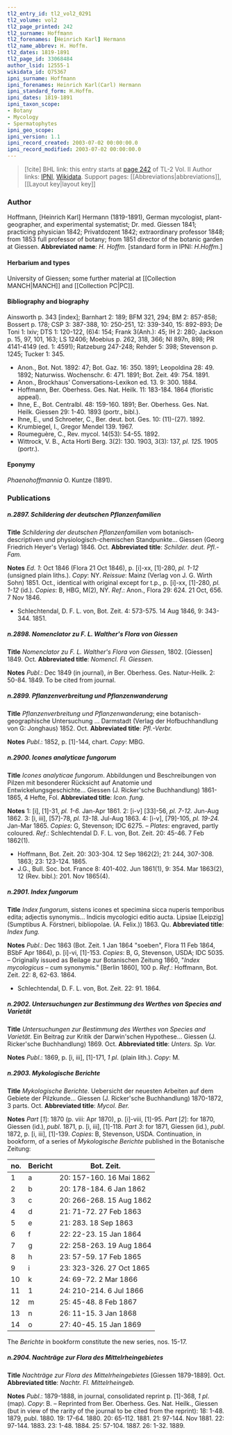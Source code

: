 ```yaml
---
tl2_entry_id: tl2_vol2_0291
tl2_volume: vol2
tl2_page_printed: 242
tl2_surname: Hoffmann
tl2_forenames: [Heinrich Karl] Hermann
tl2_name_abbrev: H. Hoffm.
tl2_dates: 1819-1891
tl2_page_id: 33068484
author_lsid: 12555-1
wikidata_id: Q75367
ipni_surname: Hoffmann
ipni_forenames: Heinrich Karl(Carl) Hermann
ipni_standard_form: H.Hoffm.
ipni_dates: 1819-1891
ipni_taxon_scope: 
- Botany
- Mycology
- Spermatophytes
ipni_geo_scope: 
ipni_version: 1.1
ipni_record_created: 2003-07-02 00:00:00.0
ipni_record_modified: 2003-07-02 00:00:00.0
---
```


> [!cite] BHL link: this entry starts at [page 242](https://www.biodiversitylibrary.org/page/33068484) of TL-2 Vol. II
> Author links: [IPNI](https://www.ipni.org/a/12555-1), [Wikidata](https://www.wikidata.org/wiki/Q75367). Support pages: [[Abbreviations|abbreviations]], [[Layout key|layout key]]

### Author

Hoffmann, \[Heinrich Karl\] Hermann (1819-1891), German mycologist, plant-geographer, and experimental systematist; Dr. med. Giessen 1841; practicing physician 1842; Privatdozent 1842; extraordinary professor 1848; from 1853 full professor of botany; from 1851 director of the botanic garden at Giessen. 
**Abbreviated name**: *H. Hoffm.* \[standard form in IPNI: *H.Hoffm.*\]

#### Herbarium and types

University of Giessen; some further material at [[Collection MANCH|MANCH]] and [[Collection PC|PC]].

#### Bibliography and biography

Ainsworth p. 343 \[index\]; Barnhart 2: 189; BFM 321, 294; BM 2: 857-858; Bossert p. 178; CSP 3: 387-388, 10: 250-251, 12: 339-340, 15: 892-893; De Toni 1: lxiv; DTS 1: 120-122, (6)4: 154; Frank 3(Anh.): 45; IH 2: 280; Jackson p. 15, 97, 101, 163; LS 12406; Moebius p. 262, 318, 366; NI 897n, 898; PR 4141-4149 (ed. 1: 4591); Ratzeburg 247-248; Rehder 5: 398; Stevenson p. 1245; Tucker 1: 345.
- Anon., Bot. Not. 1892: 47; Bot. Gaz. 16: 350. 1891; Leopoldina 28: 49. 1892; Naturwiss. Wochenschr. 6: 471. 1891; Bot. Zeit. 49: 754. 1891.
- Anon., Brockhaus' Conversations-Lexikon ed. 13. 9: 300. 1884.
- Hoffmann, Ber. Oberhess. Ges. Nat. Heilk. 11: 183-184. 1864 (floristic appeal).
- Ihne, E., Bot. Centralbl. 48: 159-160. 1891; Ber. Oberhess. Ges. Nat. Heilk. Giessen 29: 1-40. 1893 (portr., bibl.).
- Ihne, E., und Schroeter, C., Ber. deut. bot. Ges. 10: (11)-(27). 1892.
- Krumbiegel, I., Gregor Mendel 139. 1967.
- Roumeguère, C., Rev. mycol. 14(53): 54-55. 1892.
- Wittrock, V. B., Acta Horti Berg. 3(2): 130. 1903, 3(3): 137, *pl. 125.* 1905 (portr.).

#### Eponymy

*Phaenohoffmannia* O. Kuntze (1891).

### Publications

##### n.2897. Schildering der deutschen Pflanzenfamilien

**Title**
*Schildering der deutschen Pflanzenfamilien* vom botanisch-descriptiven und physiologisch-chemischen Standpunkte... Giessen (Georg Friedrich Heyer's Verlag) 1846. Oct.
**Abbreviated title**: *Schilder. deut. Pfl.-Fam.*

**Notes**
*Ed. 1*: Oct 1846 (Flora 21 Oct 1846), p. \[i\]-xx, \[1\]-280, *pl. 1-12* (unsigned plain liths.). *Copy*: NY.
*Reissue*: Mainz (Verlag von J. G. Wirth Sohn) 1851. Oct., identical with original except for t.p., p. \[i\]-xx, \[1\]-280, *pl. 1-12* (id.). *Copies*: B, HBG, M(2), NY.
*Ref*.: Anon., Flora 29: 624. 21 Oct, 656. 7 Nov 1846.
- Schlechtendal, D. F. L. von, Bot. Zeit. 4: 573-575. 14 Aug 1846, 9: 343-344. 1851.

##### n.2898. Nomenclator zu F. L. Walther's Flora von Giessen

**Title**
*Nomenclator zu F. L. Walther's Flora von Giessen*, 1802. \[Giessen\] 1849. Oct.
**Abbreviated title**: *Nomencl. Fl. Giessen*.

**Notes**
*Publ*.: Dec 1849 (in journal), *in* Ber. Oberhess. Ges. Natur-Heilk. 2: 50-84. 1849. To be cited from journal.

##### n.2899. Pflanzenverbreitung und Pflanzenwanderung

**Title**
*Pflanzenverbreitung und Pflanzenwanderung*; eine botanisch-geographische Untersuchung ... Darmstadt (Verlag der Hofbuchhandlung von G: Jonghaus) 1852. Oct.
**Abbreviated title**: *Pfl.-Verbr.*

**Notes**
*Publ*.: 1852, p. \[1\]-144, chart. *Copy*: MBG.

##### n.2900. Icones analyticae fungorum

**Title**
*Icones analyticae fungorum*. Abbildungen und Beschreibungen von Pilzen mit besonderer Rücksicht auf Anatomie und Entwickelungsgeschichte... Giessen (J. Ricker'sche Buchhandlung) 1861-1865, 4 Hefte, Fol.
**Abbreviated title**: *Icon. fung.*

**Notes**
1: \[i\], \[1\]-31, *pl. 1-6.* Jan-Apr 1861.
2: \[i-v\] \[33\]-56, *pl. 7-12.* Jun-Aug 1862.
3: \[i, iii\], \[57\]-78, *pl. 13-18.* Jul-Aug 1863.
4: \[i-v\], \[79\]-105, *pl. 19-24.* Jan-Mar 1865.
*Copies*: G, Stevenson; IDC 6275. – *Plates*: engraved, partly coloured.
*Ref*.: Schlechtendal D. F. L. von, Bot. Zeit. 20: 45-46. 7 Feb 1862(1).
- Hoffmann, Bot. Zeit. 20: 303-304. 12 Sep 1862(2); 21: 244, 307-308. 1863; 23: 123-124. 1865.
- J.G., Bull. Soc. bot. France 8: 401-402. Jun 1861(1), 9: 354. Mar 1863(2), 12 (Rev. bibl.): 201. Nov 1865(4).

##### n.2901. Index fungorum

**Title**
*Index fungorum*, sistens icones et specimina sicca nuperis temporibus edita; adjectis synonymis... Indicis mycologici editio aucta. Lipsiae \[Leipzig\] (Sumptibus A. Förstneri, bibliopolae. (A. Felix.)) 1863. Qu.
**Abbreviated title**: *Index fung.*

**Notes**
*Publ*.: Dec 1863 (Bot. Zeit. 1 Jan 1864 "soeben", Flora 11 Feb 1864, BSbF Apr 1864), p. \[i\]-vi, \[1\]-153. *Copies*: B, G, Stevenson, USDA; IDC 5035. – Originally issued as Beilage zur Botanischen Zeitung 1860, "*Index mycologicus* – cum synonymis." \[Berlin 1860\], 100 p.
*Ref*.: Hoffmann, Bot. Zeit. 22: 8, 62-63. 1864.
- Schlechtendal, D. F. L. von, Bot. Zeit. 22: 91. 1864.

##### n.2902. Untersuchungen zur Bestimmung des Werthes von Species and Varietät

**Title**
*Untersuchungen zur Bestimmung des Werthes von Species and Varietät*. Ein Beitrag zur Kritik der Darwin'schen Hypothese... Giessen (J. Ricker'sche Buchhandlung) 1869. Oct.
**Abbreviated title**: *Unters. Sp. Var.*

**Notes**
*Publ*.: 1869, p. \[i, iii\], \[1\]-171, *1 pl*. (plain lith.). *Copy*: M.

##### n.2903. Mykologische Berichte

**Title**
*Mykologische Berichte*. Uebersicht der neuesten Arbeiten auf dem Gebiete der Pilzkunde... Giessen (J. Ricker'sche Buchhandlung) 1870-1872, 3 parts. Oct.
**Abbreviated title**: *Mycol. Ber.*

**Notes**
*Part* \[*1*\]: 1870 (p. viii: Apr 1870), p. \[i\]-viii, \[1\]-95.
*Part* \[*2*\]: for 1870, Giessen (id.), *publ*. 1871, p. \[i, iii\], \[1\]-118.
*Part 3*: for 1871, Giessen (id.), *publ*. 1872, p. \[i, iii\], \[1\]-139.
*Copies*: B, Stevenson, USDA.
Continuation, in bookform, of a series of *Mykologische Berichte* published in the Botanische Zeitung:

|no.	|Bericht	|Bot. Zeit.|
|---	|---	|---	|
|1	|a	|20: 157-160. 16 Mai 1862|
|2	|b	|20: 178-184. 6 Jan 1862|
|3	|c	|20: 266-268. 15 Aug 1862|
|4	|d	|21: 71-72. 27 Feb 1863|
|5	|e	|21: 283. 18 Sep 1863|
|6	|f	|22: 22-23. 15 Jan 1864|
|7	|g	|22: 258-263. 19 Aug 1864|
|8	|h	|23: 57-59. 17 Feb 1865|
|9	|i	|23: 323-326. 27 Oct 1865|
|10	|k	|24: 69-72. 2 Mar 1866|
|11	|1	|24: 210-214. 6 Jul 1866|
|12	|m	|25: 45-48. 8 Feb 1867|
|13	|n	|26: 11-15. 3 Jan 1868|
|14	|o	|27: 40-45. 15 Jan 1869|

The *Berichte* in bookform constitute the new series, nos. 15-17.

##### n.2904. Nachträge zur Flora des Mittelrheingebietes

**Title**
*Nachträge zur Flora des Mittelrheingebietes* \[Giessen 1879-1889\]. Oct.
**Abbreviated title**: *Nachtr. Fl. Mittelrheingeb.*

**Notes**
*Publ*.: 1879-1888, in journal, consolidated reprint p. \[1\]-368, *1 pl*. (map). *Copy*: B. – Reprinted from Ber. Oberhess. Ges. Nat. Heilk., Giessen (but in view of the rarity of the journal to be cited from the reprint):
18: 1-48. 1879, publ. 1880.
19: 17-64. 1880.
20: 65-112. 1881.
21: 97-144. Nov 1881.
22: 97-144. 1883.
23: 1-48. 1884.
25: 57-104. 1887.
26: 1-32. 1889.

